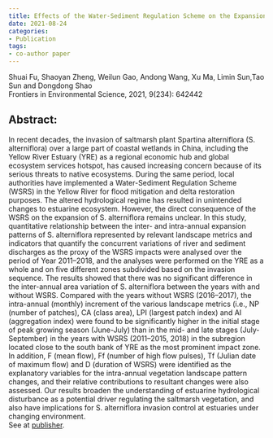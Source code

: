 ```yaml
---
title: Effects of the Water-Sediment Regulation Scheme on the Expansion of Spartina alterniflora at the Yellow River Estuary, China
date: 2021-08-24 
categories:
- Publication
tags:
- co-author paper
---
```

<p> Shuai Fu, Shaoyan Zheng, Weilun Gao, Andong Wang, Xu Ma, Limin Sun,Tao Sun and Dongdong Shao <br/> Frontiers in Environmental Science, 2021, 9(234): 642442 </p>

## Abstract:
In recent decades, the invasion of saltmarsh plant Spartina alterniflora (S. alterniflora) over a large part of coastal wetlands in China, including the Yellow River Estuary (YRE) as a regional economic hub and global ecosystem services hotspot, has caused increasing concern because of its serious threats to native ecosystems. During the same period, local authorities have implemented a Water-Sediment Regulation Scheme (WSRS) in the Yellow River for flood mitigation and delta restoration purposes. The altered hydrological regime has resulted in unintended changes to estuarine ecosystem. However, the direct consequence of the WSRS on the expansion of S. alterniflora remains unclear. In this study, quantitative relationship between the inter- and intra-annual expansion patterns of S. alterniflora represented by relevant landscape metrics and indicators that quantify the concurrent variations of river and sediment discharges as the proxy of the WSRS impacts were analysed over the period of Year 2011–2018, and the analyses were performed on the YRE as a whole and on five different zones subdivided based on the invasion sequence. The results showed that there was no significant difference in the inter-annual area variation of S. alterniflora between the years with and without WSRS. Compared with the years without WSRS (2016–2017), the intra-annual (monthly) increment of the various landscape metrics (i.e., NP (number of patches), CA (class area), LPI (largest patch index) and AI (aggregation index) were found to be significantly higher in the initial stage of peak growing season (June-July) than in the mid- and late stages (July-September) in the years with WSRS (2011–2015, 2018) in the subregion located close to the south bank of YRE as the most prominent impact zone. In addition, F (mean flow), Ff (number of high flow pulses), Tf (Julian date of maximum flow) and D (duration of WSRS) were identified as the explanatory variables for the intra-annual vegetation landscape pattern changes, and their relative contributions to resultant changes were also assessed. Our results broaden the understanding of estuarine hydrological disturbance as a potential driver regulating the saltmarsh vegetation, and also have implications for S. alterniflora invasion control at estuaries under changing environment. <br/>
See at [publisher](https://www.frontiersin.org/article/10.3389/fenvs.2021.642442).

